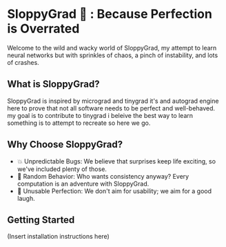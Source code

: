 # SloppyGrad 🤪 : Because Perfection is Overrated

Welcome to the wild and wacky world of SloppyGrad, my attempt to learn neural networks but with sprinkles of chaos, a pinch of instability, and lots of crashes.

## What is SloppyGrad?

SloppyGrad is inspired by micrograd and tinygrad it's and autograd engine here to prove that not all software needs to be perfect and well-behaved. my goal is to contribute to tinygrad i beleive the best way to learn something is to attempt to recreate so here we go.

## Why Choose SloppyGrad?

- 💥 Unpredictable Bugs: We believe that surprises keep life exciting, so we've included plenty of those.
- 🤪 Random Behavior: Who wants consistency anyway? Every computation is an adventure with SloppyGrad.
- 🤯 Unusable Perfection: We don't aim for usability; we aim for a good laugh.

## Getting Started

(Insert installation instructions here)
